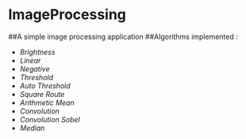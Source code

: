 # ImageProcessing
##A simple image processing application
##Algorithms implemented :
 * _Brightness_
 * _Linear_
 * _Negative_
 * _Threshold_
 * _Auto Threshold_
 * _Square Route_
 * _Arithmetic Mean_
 * _Convolution_
 * _Convolution Sobel_
 * _Median_